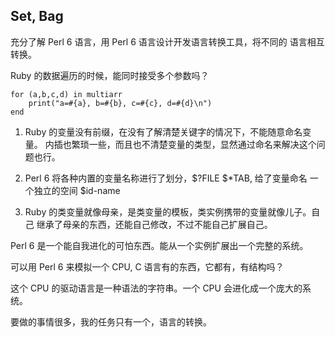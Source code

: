 ## Set, Bag

充分了解 Perl 6 语言，用 Perl 6 语言设计开发语言转换工具，将不同的
语言相互转换。

Ruby 的数据遍历的时候，能同时接受多个参数吗？

    for (a,b,c,d) in multiarr
        print("a=#{a}, b=#{b}, c=#{c}, d=#{d}\n")
    end

1. Ruby 的变量没有前缀，在没有了解清楚关键字的情况下，不能随意命名变量。
内插也繁琐一些，而且也不清楚变量的类型，显然通过命名来解决这个问题也行。

2. Perl 6 将各种内置的变量名称进行了划分，$?FILE $*TAB, 给了变量命名
一个独立的空间 $id-name

2. Ruby 的类变量就像母亲，是类变量的模板，类实例携带的变量就像儿子。自己
继承了母亲的东西，还能自己修改，不过不能自己扩展自己。

Perl 6 是一个能自我进化的可怕东西。能从一个实例扩展出一个完整的系统。

可以用 Perl 6 来模拟一个 CPU, C 语言有的东西，它都有，有结构吗？

这个 CPU 的驱动语言是一种语法的字符串。一个 CPU 会进化成一个庞大的系统。

要做的事情很多，我的任务只有一个，语言的转换。
